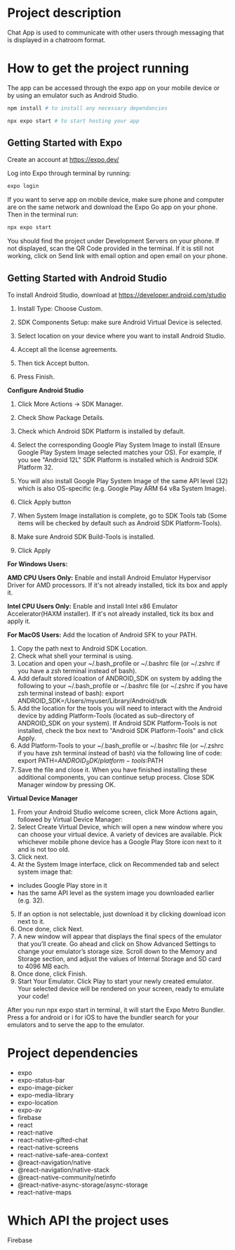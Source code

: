 # Project description

Chat App is used to communicate with other users through messaging that is displayed in a chatroom format.

# How to get the project running

The app can be accessed through the expo app on your mobile device or by using an emulator such as Android Studio.

```bash
npm install # to install any necessary dependancies
```

```bash
npx expo start # to start hosting your app
```

## Getting Started with Expo

Create an account at https://expo.dev/

Log into Expo through terminal by running:

```bash
expo login
```

If you want to serve app on mobile device, make sure phone and computer are on the same network and download the Expo Go app on your phone. Then in the terminal run:
```bash
npx expo start
```

You should find the project under Development Servers on your phone. If not displayed, scan the QR Code provided in the terminal. If it is still not working, click on Send link with email option and open email on your phone.

## Getting Started with Android Studio

To install Android Studio, download at https://developer.android.com/studio

1. Install Type: Choose Custom.
2. SDK Components Setup: make sure Android Virtual Device is selected.
3. Select location on your device where you want to install Android Studio.

4. Accept all the license agreements.
5. Then tick Accept button.
6. Press Finish.

**Configure Android Studio**

1. Click More Actions -> SDK Manager.
2. Check Show Package Details.
3. Check which Android SDK Platform is installed by default.
4. Select the corresponding Google Play System Image to install (Ensure Google Play System Image selected matches your OS). For example, if you see "Android 12L" SDK Platform is installed which is Android SDK Platform 32.

5. You will also install Google Play System Image of the same API level (32) which is also OS-specific (e.g. Google Play ARM 64 v8a System Image).
6. Click Apply button
7. When System Image installation is complete, go to SDK Tools tab (Some items will be checked by default such as Android SDK Platform-Tools).
8. Make sure Android SDK Build-Tools is installed.
9. Click Apply

**For Windows Users:**

**AMD CPU Users Only:** Enable and install Android Emulator Hypervisor Driver for AMD processors. If it's not already installed, tick its box and apply it.

**Intel CPU Users Only:** Enable and install Intel x86 Emulator Accelerator(HAXM installer). If it's not already installed, tick its box and apply it.

**For MacOS Users:**
Add the location of Android SFK to your PATH.

1. Copy the path next to Android SDK Location.
2. Check what shell your terminal is using.
3. Location and open your \~/.bash_profile or \~/.bashrc file (or \~/.zshrc if you have a zsh terminal instead of bash).
4. Add default stored lcoation of ANDROID_SDK on system by adding the following to your \~/.bash_profile or \~/.bashrc file (or \~/.zshrc if you have zsh terminal instead of bash): export ANDROID_SDK=/Users/myuser/Library/Android/sdk
5. Add the location for the tools you will need to interact with the Android device by adding Platform-Tools (located as sub-directory of ANDROID_SDK on your system). If Android SDK Platform-Tools is not installed, check the box next to "Android SDK Platform-Tools" and click Apply.
6. Add Platform-Tools to your \~/.bash_profile or \~/.bashrc file (or \~/.zshrc if you have zsh terminal instead of bash) via the following line of code:\
export PATH=$ANDROID_SDK/platform-tools:$PATH
7. Save the file and close it.
When you have finished installing these additional components, you can continue setup process.
Close SDK Manager window by pressing OK.

**Virtual Device Manager**
1. From your Android Studio welcome screen, click More Actions again, followed by Virtual Device Manager:
2. Select Create Virtual Device, which will open a new window where you can choose your virtual device. A variety of devices are available. Pick whichever mobile phone device has a Google Play Store icon next to it and is not too old.
3. Click next.
4. At the System Image interface, click on Recommended tab and select system image that:
- includes Google Play store in it
- has the same API level as the system image you downloaded earlier (e.g. 32).
5. If an option is not selectable, just download it by clicking download icon next to it.
6. Once done, click Next.
7. A new window will appear that displays the final specs of the emulator that you’ll create.
Go ahead and click on Show Advanced Settings to change your emulator’s storage size. Scroll down to the Memory and Storage section, and adjust the values of Internal Storage and SD card to 4096 MB each.
8. Once done, click Finish.
9. Start Your Emulator. Click Play to start your newly created emulator. Your selected device will be rendered on your screen, ready to emulate your code!

After you run npx expo start in terminal, it will start the Expo Metro Bundler. Press a for android or i for iOS to have the bundler search for your emulators and to serve the app to the emulator.

# Project dependencies
- expo
- expo-status-bar
- expo-image-picker
- expo-media-library
- expo-location
- expo-av
- firebase
- react
- react-native
- react-native-gifted-chat
- react-native-screens
- react-native-safe-area-context
- @react-navigation/native
- @react-navigation/native-stack
- @react-native-community/netinfo
- @react-native-async-storage/async-storage
- react-native-maps

# Which API the project uses

Firebase
